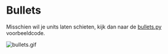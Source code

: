 # Bullets

Misschien wil je units laten schieten, kijk dan naar de
[bullets.py](bullets.py) voorbeeldcode.

![bullets.gif](bullets.gif)
